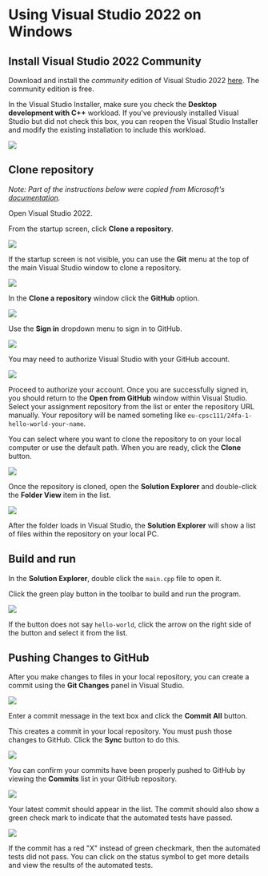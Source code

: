 # Using Visual Studio 2022 on Windows

## Install Visual Studio 2022 Community

Download and install the _community_ edition of Visual Studio 2022 [here](https://visualstudio.microsoft.com/vs/community/). The community edition is free.

In the Visual Studio Installer, make sure you check the **Desktop development with C++** workload. If you've previously installed Visual Studio but did not check this box, you can reopen the Visual Studio Installer and modify the existing installation to include this workload.

![](./img/win-vs22-workload.png)

## Clone repository

_Note: Part of the instructions below were copied from Microsoft's [documentation](https://learn.microsoft.com/en-us/visualstudio/version-control/git-clone-repository?view=vs-2022)._

Open Visual Studio 2022.

From the startup screen, click **Clone a repository**.

![](./img/win-vs22-getstarted-clone.png)

If the startup screen is not visible, you can use the **Git** menu at the top of the main Visual Studio window to clone a repository.

![](./img/win-vs22-git-clone.png)

In the **Clone a repository** window click the **GitHub** option.

![](./img/win-vs22-git-browse.png)

Use the **Sign in** dropdown menu to sign in to GitHub.

![](./img/win-vs22-github-signin.png)

You may need to authorize Visual Studio with your GitHub account.

![](./img/win-vs22-github-auth.png)

Proceed to authorize your account. Once you are successfully signed in, you should return to the **Open from GitHub** window within Visual Studio. Select your assignment repository from the list or enter the repository URL manually. Your repository will be named someting like `eu-cpsc111/24fa-1-hello-world-your-name`.

You can select where you want to clone the repository to on your local computer or use the default path. When you are ready, click the **Clone** button.

![](./img/win-vs22-github-clone.png)

Once the repository is cloned, open the **Solution Explorer** and double-click the **Folder View** item in the list.

![](./img/win-vs22-folder-view.png)

After the folder loads in Visual Studio, the **Solution Explorer** will show a list of files within the repository on your local PC.

## Build and run

In the **Solution Explorer**, double click the `main.cpp` file to open it.

Click the green play button in the toolbar to build and run the program.

![](./img/win-vs22-play-button.png)

If the button does not say `hello-world`, click the arrow on the right side of the button and select it from the list.

## Pushing Changes to GitHub

After you make changes to files in your local repository, you can create a commit using the **Git Changes** panel in Visual Studio.

![](./img/win-vs22-git-commit.png)

Enter a commit message in the text box and click the **Commit All** button.

This creates a commit in your local repository. You must push those changes to GitHub. Click the **Sync** button to do this.

![](./img/win-vs22-git-sync.png)

You can confirm your commits have been properly pushed to GitHub by viewing the **Commits** list in your GitHub repository.

![](./img/github-commits-button.png)

Your latest commit should appear in the list. The commit should also show a green check mark to indicate that the automated tests have passed.

![](./img/github-commits-list.png)

If the commit has a red "X" instead of green checkmark, then the automated tests did not pass. You can click on the status symbol to get more details and view the results of the automated tests.
